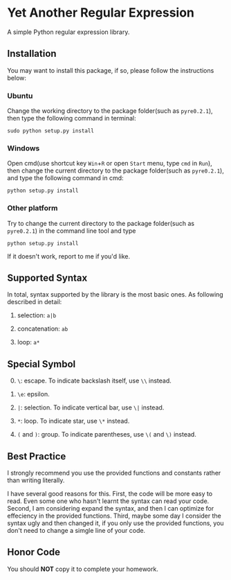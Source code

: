 Yet Another Regular Expression
====

A simple Python regular expression library.


Installation
----

You may want to install this package, if so, please follow the instructions
below:

### Ubuntu

Change the working directory to the package folder(such as `pyre0.2.1`),
then type the following command in terminal:

```shell
sudo python setup.py install
```

### Windows

Open cmd(use shortcut key `Win`+`R` or open `Start` menu, type `cmd` in
`Run`), then change the current directory to the package folder(such as
 `pyre0.2.1`), and type the following command in cmd:

```shell
python setup.py install
```

### Other platform

Try to change the current directory to the package folder(such as
 `pyre0.2.1`) in the command line tool and type

```shell
python setup.py install
```

If it doesn't work, report to me if you'd like.


Supported Syntax
----

In total, syntax supported by the library is the most basic ones.
As following described in detail:

1. selection: `a|b`

2. concatenation: `ab`

3. loop: `a*`


Special Symbol
----

0. `\`: escape. To indicate backslash itself, use `\\` instead.

1. `\e`: epsilon.

2. `|`: selection. To indicate vertical bar, use `\|` instead.

3. `*`: loop. To indicate star, use `\*` instead.

4. `(` and `)`: group. To indicate parentheses, use `\(` and `\)` instead.


Best Practice
----

I strongly recommend you use the provided functions and constants
 rather than writing literally.

I have several good reasons for this. First, the code will be more
easy to read. Even some one who hasn't learnt the syntax can read your
code. Second, I am considering expand the syntax, and then I can
optimize for effeciency in the provided functions. Third, maybe
some day I consider the syntax ugly and then changed it, if you only
use the provided functions, you don't need to change a simgle line
of your code.


Honor Code
----

You should **NOT** copy it to complete your homework.
